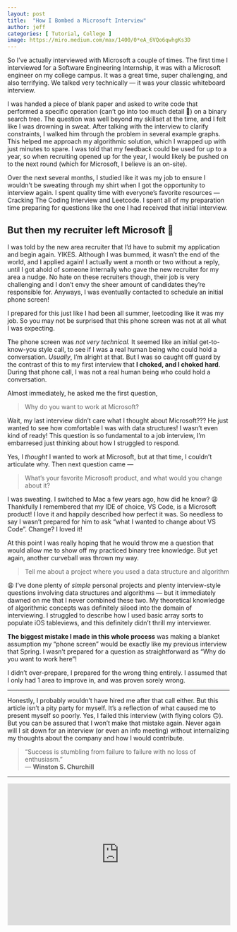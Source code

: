 ```yaml
---
layout: post
title:  "How I Bombed a Microsoft Interview"
author: jeff
categories: [ Tutorial, College ]
image: https://miro.medium.com/max/1400/0*eA_6VQo6qwhgKs3D
---
```


So I’ve actually interviewed with Microsoft a couple of times. The first time I interviewed for a Software Engineering Internship, it was with a Microsoft engineer on my college campus. It was a great time, super challenging, and also terrifying. We talked very technically — it was your classic whiteboard interview.

I was handed a piece of blank paper and asked to write code that performed a specific operation (can’t go into too much detail 🤫) on a binary search tree. The question was well beyond my skillset at the time, and I felt like I was drowning in sweat. After talking with the interview to clarify constraints, I walked him through the problem in several example graphs. This helped me approach my algorithmic solution, which I wrapped up with just minutes to spare. I was told that my feedback could be used for up to a year, so when recruiting opened up for the year, I would likely be pushed on to the next round (which for Microsoft, I believe is an on-site).

Over the next several months, I studied like it was my job to ensure I wouldn’t be sweating through my shirt when I got the opportunity to interview again. I spent quality time with everyone’s favorite resources — Cracking The Coding Interview and Leetcode. I spent all of my preparation time preparing for questions like the one I had received that initial interview.

## **But then my recruiter left Microsoft 😬**

I was told by the new area recruiter that I’d have to submit my application and begin again. YIKES. Although I was bummed, it wasn’t the end of the world, and I applied again! I actually went a month or two without a reply, until I got ahold of someone internally who gave the new recruiter for my area a nudge. No hate on these recruiters though, their job is very challenging and I don’t envy the sheer amount of candidates they’re responsible for. Anyways, I was eventually contacted to schedule an initial phone screen!

I prepared for this just like I had been all summer, leetcoding like it was my job. So you may not be surprised that this phone screen was not at all what I was expecting.

The phone screen was  _not very technical._  It seemed like an initial get-to-know-you style call, to see if I was a real human being who could hold a conversation.  _Usually_, I’m alright at that. But I was so caught off guard by the contrast of this to my first interview that  **I choked, and I choked hard**. During that phone call, I was not a real human being who could hold a conversation.

Almost immediately, he asked me the first question,

> Why do you want to work at Microsoft?

Wait, my last interview didn’t care what I thought about Microsoft??? He just wanted to see how comfortable I was with data structures! I wasn’t even kind of ready! This question is so fundamental to a job interview, I’m embarresed just thinking about how I struggled to respond.

Yes, I  _thought_  I wanted to work at Microsoft, but at that time, I couldn’t articulate why. Then next question came —

> What’s your favorite Microsoft product, and what would you change about it?

I was sweating. I switched to Mac a few years ago, how did he know? 😩Thankfully I remembered that my IDE of choice, VS Code, is a Microsoft product! I love it and happily described how perfect it was. So needless to say I wasn’t prepared for him to ask “what I wanted to change about VS Code”. Change? I loved it!

At this point I was really hoping that he would throw me a question that would allow me to show off my practiced binary tree knowledge. But yet again, another curveball was thrown my way.

> Tell me about a project where you used a data structure and algorithm

😩 I’ve done plenty of  _simple_ personal projects and plenty interview-style questions involving data structures and algorithms — but it immediately dawned on me that I never combined these two. My theoretical knowledge of algorithmic concepts was definitely siloed into the domain of interviewing. I struggled to describe how I used basic array sorts to populate iOS tableviews, and this definitely didn’t thrill my interviewer.

**The biggest mistake I made in this whole process**  was making a blanket assumption my “phone screen” would be exactly like my previous interview that Spring. I wasn’t prepared for a question as straightforward as “Why do you want to work here”!

I didn’t over-prepare, I prepared for the wrong thing entirely. I assumed that I only had 1 area to improve in, and was proven sorely wrong.

----------

Honestly, I probably wouldn’t have hired me after that call either. But this article isn’t a pity party for myself. It’s a reflection of what caused me to present myself so poorly. Yes, I failed this interview (with flying colors 🙃). But you can be assured that I won’t make that mistake again. Never again will I sit down for an interview (or even an info meeting) without internalizing my thoughts about the company and how I would contribute.

> “Success is stumbling from failure to failure with no loss of enthusiasm.”  
> ―  **Winston S. Churchill**

----------
<iframe src="https://iosbynight.substack.com/embed" width="100%" height="320" style="border:1px solid #EEE; background:white;" frameborder="0" scrolling="no"></iframe>
